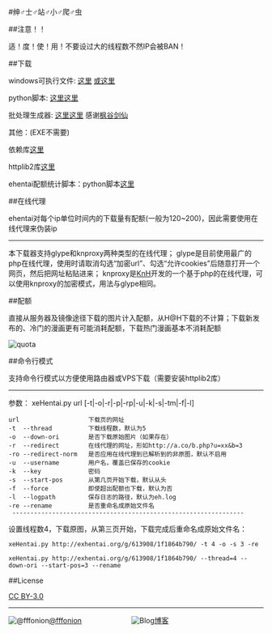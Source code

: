 ﻿#绅♂士♂站♂小♂爬♂虫

##注意！！

适！度！使！用！不要设过大的线程数不然IP会被BAN！

##下载

windows可执行文件: [这里](https://github.com/fffonion/xeHentai/releases) [或这里](http://pan.baidu.com/s/1i3mluDZ)
   
python脚本: [这里这里](https://github.com/fffonion/xeHentai/raw/master/xeHentai.py)

批处理生成器: [这里这里](http://www.mapaler.com/tools/xeHentai_code.html) 感谢[枫谷剑仙](http://weibo.com/mapaler)

其他：(EXE不需要)

依赖库[这里](https://github.com/fffonion/xeHentai/raw/master/dependency.zip)

httplib2库[这里](https://github.com/fffonion/httplib2-plus/archive/master.zip)

ehentai配额统计脚本：python脚本[这里](https://github.com/fffonion/xeHentai/raw/master/xeH-stats.py)


##在线代理

ehentai对每个ip单位时间内的下载量有配额(一般为120~200)，因此需要使用在线代理来伪装ip
***
本下载器支持glype和knproxy两种类型的在线代理；
glype是目前使用最广的php在线代理，使用时请取消勾选“加密url”、勾选“允许cookies”后随意打开一个网页，然后把网址粘贴进来；
knproxy是[KnH](http://kanoha.org/knproxy/)开发的一个基于php的在线代理，可以使用knproxy的加密模式，用法与glype相同。

##配额

直接从服务器及镜像途径下载的图片计入配额，从H@H下载的不计算；下载新发布的、冷门的漫画更有可能消耗配额，下载热门漫画基本不消耗配额

![quota](http://ww3.sinaimg.cn/large/436919cbjw1e314v6gxtzj.jpg)

##命令行模式

支持命令行模式以方便使用路由器或VPS下载（需要安装httplib2库）
***
参数： xeHentai.py url [-t|-o|-r|-p|-rp|-u|-k|-s|-tm|-f|-l]

    url                   下载页的网址
    -t  --thread          下载线程数，默认为5
    -o  --down-ori        是否下载原始图片（如果存在）
    -r  --redirect        在线代理的网址，形如http://a.co/b.php?u=xx&b=3
    -ro --redirect-norm   是否应用在线代理到已解析到的非原图，默认不启用
    -u  --username        用户名，覆盖已保存的cookie
    -k  --key             密码
    -s  --start-pos       从第几页开始下载，默认从头
    -f  --force           即使超出配额也下载，默认为否
    -l  --logpath         保存日志的路径，默认为eh.log
    -re --rename          是否重命名成原始文件名
     ----------------------------------------------------------------   
     
设置线程数4，下载原图，从第三页开始，下载完成后重命名成原始文件名：

    xeHentai.py http://exhentai.org/g/613908/1f1864b790/ -t 4 -o -s 3 -re
    
    xeHentai.py http://exhentai.org/g/613908/1f1864b790/ --thread=4 --down-ori --start-pos=3 --rename

##License

[CC BY-3.0](http://zh.wikipedia.org/wiki/Wikipedia:CC_BY-SA_3.0协议文本)
***
![@fffonion](http://img.t.sinajs.cn/t5/style/images/register/logo.png)[@fffonion](http://weibo.com/376463435)&nbsp;&nbsp;&nbsp;&nbsp;&nbsp;&nbsp;&nbsp;&nbsp;&nbsp;&nbsp;&nbsp;&nbsp;&nbsp;&nbsp;&nbsp;&nbsp;&nbsp;&nbsp;&nbsp;&nbsp;&nbsp;&nbsp;&nbsp;&nbsp;&nbsp;![Blog](http://zmingcx.com/wp-content/themes/HotNewspro/images/caticon/wordpress.gif)[博客](http://www.yooooo.us)
